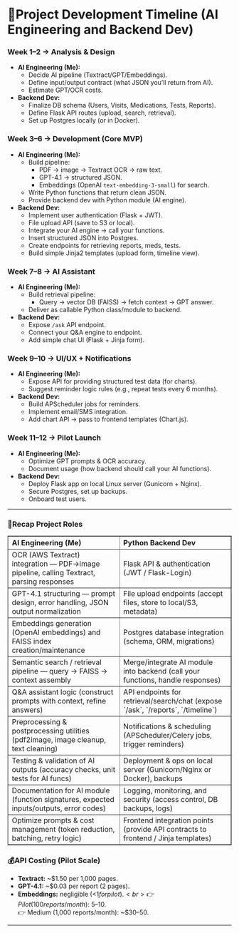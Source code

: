 # 📅Project Development Timeline (AI Engineering and Backend Dev)

### Week 1–2 → Analysis & Design
- **AI Engineering (Me):**
    - Decide AI pipeline (Textract/GPT/Embeddings).
    - Define input/output contract (what JSON you’ll return from AI).
    - Estimate GPT/OCR costs.
- **Backend Dev:**
    - Finalize DB schema (Users, Visits, Medications, Tests, Reports).
    - Define Flask API routes (upload, search, retrieval).
    - Set up Postgres locally (or in Docker).

### Week 3–6 → Development (Core MVP)
- **AI Engineering (Me):**
    - Build pipeline:
        - PDF → image → Textract OCR → raw text.
        - GPT-4.1 → structured JSON.
        - Embeddings (OpenAI `text-embedding-3-small`) for search.
    - Write Python functions that return clean JSON.
    - Provide backend dev with Python module (AI engine).
- **Backend Dev:**
    - Implement user authentication (Flask + JWT). 
    - File upload API (save to S3 or local). 
    - Integrate your AI engine → call your functions. 
    - Insert structured JSON into Postgres.
    - Create endpoints for retrieving reports, meds, tests.
    - Build simple Jinja2 templates (upload form, timeline view).

### Week 7–8 → AI Assistant
- **AI Engineering (Me):**
    - Build retrieval pipeline:
        - Query → vector DB (FAISS) → fetch context → GPT answer.
    - Deliver as callable Python class/module to backend.
- **Backend Dev:**
    - Expose `/ask` API endpoint.
    - Connect your Q&A engine to endpoint.
    - Add simple chat UI (Flask + Jinja form).

### Week 9–10 → UI/UX + Notifications
- **AI Engineering (Me):**
    - Expose API for providing structured test data (for charts).
    - Suggest reminder logic rules (e.g., repeat tests every 6 months).
- **Backend Dev:**
    - Build APScheduler jobs for reminders.
    - Implement email/SMS integration.
    - Add chart API → pass to frontend templates (Chart.js).

### Week 11–12 → Pilot Launch
- **AI Engineering (Me):**
    - Optimize GPT prompts & OCR accuracy.
    - Document usage (how backend should call your AI functions).
- **Backend Dev:**
    - Deploy Flask app on local Linux server (Gunicorn + Nginx).
    - Secure Postgres, set up backups.
    - Onboard test users.
---
### 👥Recap Project Roles
<table border="1" cellpadding="8" cellspacing="0" style="border-collapse:collapse; width:100%;">
  <thead>
    <tr>
      <th style="text-align:left; width:50%;">AI Engineering (Me)</th>
      <th style="text-align:left; width:50%;">Python Backend Dev</th>
    </tr>
  </thead>
  <tbody>
    <tr>
      <td>OCR (AWS Textract) integration — PDF→image pipeline, calling Textract, parsing responses</td>
      <td>Flask API & authentication (JWT / Flask-Login)</td>
    </tr>
    <tr>
      <td>GPT-4.1 structuring — prompt design, error handling, JSON output normalization</td>
      <td>File upload endpoints (accept files, store to local/S3, metadata)</td>
    </tr>
    <tr>
      <td>Embeddings generation (OpenAI embeddings) and FAISS index creation/maintenance</td>
      <td>Postgres database integration (schema, ORM, migrations)</td>
    </tr>
    <tr>
      <td>Semantic search / retrieval pipeline — query → FAISS → context assembly</td>
      <td>Merge/integrate AI module into backend (call your functions, handle responses)</td>
    </tr>
    <tr>
      <td>Q&A assistant logic (construct prompts with context, refine answers)</td>
      <td>API endpoints for retrieval/search/chat (expose `/ask`, `/reports`, `/timeline`)</td>
    </tr>
    <tr>
      <td>Preprocessing & postprocessing utilities (pdf2image, image cleanup, text cleaning)</td>
      <td>Notifications & scheduling (APScheduler/Celery jobs, trigger reminders)</td>
    </tr>
    <tr>
      <td>Testing & validation of AI outputs (accuracy checks, unit tests for AI funcs)</td>
      <td>Deployment & ops on local server (Gunicorn/Nginx or Docker), backups</td>
    </tr>
    <tr>
      <td>Documentation for AI module (function signatures, expected inputs/outputs, error codes)</td>
      <td>Logging, monitoring, and security (access control, DB backups, logs)</td>
    </tr>
    <tr>
      <td>Optimize prompts & cost management (token reduction, batching, retry logic)</td>
      <td>Frontend integration points (provide API contracts to frontend / Jinja templates)</td>
    </tr>
  </tbody>
</table>

### 💰API Costing (Pilot Scale)
- **Textract:** ~$1.50 per 1,000 pages.
- **GPT-4.1:** ~$0.03 per report (2 pages).
- **Embeddings:** negligible (<$1 for pilot).<br>
    👉 Pilot (100 reports/month): ~$5–10.<br>
    👉 Medium (1,000 reports/month): ~$30–50.

---